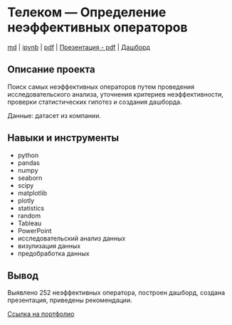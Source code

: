 # Телеком — Определение неэффективных операторов

[md](https://github.com/F-Sergei/Yandex.Practicum_profile/blob/main/09.%20Телеком%20—%20Определение%20неэффективных%20операторов/Telecom_-_Identification_of_inefficient_operators.md/Telecom_-_Identification_of_inefficient_operators.md)  |  [ipynb](https://github.com/F-Sergei/Yandex.Practicum_profile/blob/main/09.%20Телеком%20—%20Определение%20неэффективных%20операторов/Telecom_-_Identification_of_inefficient_operators.ipynb)  |  [pdf](https://github.com/F-Sergei/Yandex.Practicum_profile/blob/main/09.%20Телеком%20—%20Определение%20неэффективных%20операторов/Telecom_-_Identification_of_inefficient_operators.pdf)  |  [Презентация - pdf](https://github.com/F-Sergei/Yandex.Practicum_profile/blob/main/09.%20Телеком%20—%20Определение%20неэффективных%20операторов/Проект%20от%20Телеком%20-%20презентация.pdf)  |  [Дашборд](https://public.tableau.com/app/profile/sergei.fomichev/viz/_16908913022160/Dashboard1?publish=yes)

## Описание проекта

Поиск самых неэффективных операторов путем проведения исследовательского анализа, уточнения критериев неэффективности, проверки статистических гипотез и создания дашборда. 

Данные: датасет из компании.


## Навыки и инструменты

- python
- pandas
- numpy
- seaborn
- scipy
- matplotlib
- plotly
- statistics
- random
- Tableau
- PowerPoint
- исследовательский анализ данных
- визулизация данных
- предобработка данных


## Вывод

Выявлено 252 неэффективных оператора, построен дашборд, создана презентация, приведены рекомендации.

[Ссылка на портфолио](https://github.com/F-Sergei/Portfolio_for_data_analyst/tree/main)